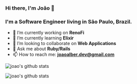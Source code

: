### Hi there, I'm João 👋

### I'm a Software Engineer living in São Paulo, Brazil.

- 🔭 I’m currently working on **RenoFi**
- 🌱 I’m currently learning **Elixir**
- 👯 I’m looking to collaborate on **Web Applications**
- 💬 Ask me about **Ruby/Rails**
- 📫 How to reach me: **joaoalber.dev@gmail.com**

![joao's github stats](https://github-readme-stats.vercel.app/api/top-langs?username=joaoalber&hide=html&layout=compact)

![joao's github stats](https://github-readme-stats.vercel.app/api?username=joaoalber&show_icons=true)
